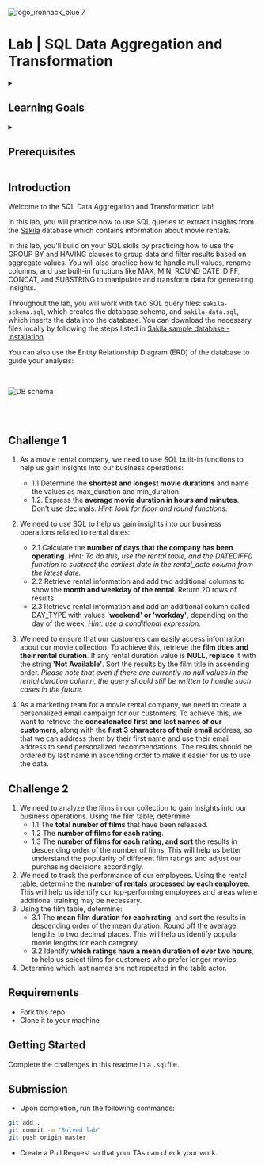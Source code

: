 ![logo_ironhack_blue 7](https://user-images.githubusercontent.com/23629340/40541063-a07a0a8a-601a-11e8-91b5-2f13e4e6b441.png)

# Lab | SQL Data Aggregation and Transformation

<details>
  <summary>
   <h2>Learning Goals</h2>
  </summary>

  This lab allows you to practice and apply the concepts and techniques taught in class. 

  Upon completion of this lab, you will be able to:
  
- Use SQL built-in functions such as COUNT, MAX, MIN, AVG to aggregate and summarize data, and use GROUP BY to group data by specific columns. Use the HAVING clause to filter data based on aggregate functions. 
- Use SQL to clean, transform, and prepare data for analysis by handling duplicates, null values, renaming columns, and converting data types. Use functions like ROUND, DATE_DIFF, CONCAT, and SUBSTRING to manipulate data and generate insights.
- Use conditional expressions for creating new columns. 


  <br>
  <hr> 

</details>

<details>
  <summary>
   <h2>Prerequisites</h2>
  </summary>

Before this starting this lab, you should have learnt about:

- SELECT, FROM, ORDER BY, LIMIT, WHERE, GROUP BY, and HAVING clauses.
- DISTINCT keyword to return only unique values, AS keyword for using aliases.
- Built-in SQL functions such as COUNT, MAX, MIN, AVG, ROUND, DATEDIFF, or DATE_FORMAT.
- CASE statement for conditional logic.
  <br>
  <hr> 

</details>


## Introduction

Welcome to the SQL Data Aggregation and Transformation lab!

In this lab, you will practice how to use SQL queries to extract insights from the  [Sakila](https://dev.mysql.com/doc/sakila/en/) database which contains information about movie rentals. 

In this lab, you'll build on your SQL skills by practicing how to use the GROUP BY and HAVING clauses to group data and filter results based on aggregate values. You will also practice how to handle null values, rename columns, and use built-in functions like MAX, MIN, ROUND DATE_DIFF, CONCAT, and SUBSTRING to manipulate and transform data for generating insights.

Throughout the lab, you will work with two SQL query files: `sakila-schema.sql`, which creates the database schema, and `sakila-data.sql`, which inserts the data into the database. You can download the necessary files locally by following the steps listed in [Sakila sample database - installation](https://dev.mysql.com/doc/sakila/en/sakila-installation.html). 

You can also use the Entity Relationship Diagram (ERD) of the database to guide your analysis:

<br>

![DB schema](https://education-team-2020.s3-eu-west-1.amazonaws.com/data-analytics/database-sakila-schema.png)

<br><br>


## Challenge 1


1. As a movie rental company, we need to use SQL built-in functions to help us gain insights into our business operations:
	- 1.1 Determine the **shortest and longest movie durations** and name the values as max_duration and min_duration.
	- 1.2. Express the **average movie duration in hours and minutes**. Don't use decimals. *Hint: look for floor and round functions.*
2. We need to use SQL to help us gain insights into our business operations related to rental dates:
	- 2.1 Calculate the **number of days that the company has been operating**. *Hint: To do this, use the rental table, and the DATEDIFF() function to subtract the earliest date in the rental_date column from the latest date.*
	- 2.2 Retrieve rental information and add two additional columns to show the **month and weekday of the rental**. Return 20 rows of results.
	- 2.3 Retrieve rental information and add an additional column called DAY_TYPE with values **'weekend' or 'workday'**, depending on the day of the week. *Hint: use a conditional expression.*
3. We need to ensure that our customers can easily access information about our movie collection. To achieve this, retrieve the **film titles and their rental duration**. If any rental duration value is **NULL, replace** it with the string **'Not Available'**. Sort the results by the film title in ascending order. *Please note that even if there are currently no null values in the rental duration column, the query should still be written to handle such cases in the future.*

4. As a marketing team for a movie rental company, we need to create a personalized email campaign for our customers. To achieve this, we want to retrieve the **concatenated first and last names of our customers**, along with the **first 3 characters of their email** address, so that we can address them by their first name and use their email address to send personalized recommendations. The results should be ordered by last name in ascending order to make it easier for us to use the data.

## Challenge 2

1. We need to analyze the films in our collection to gain insights into our business operations. Using the film table, determine:
	- 1.1 The **total number of films** that have been released.
	- 1.2 The **number of films for each rating**.
	- 1.3 The **number of films for each rating, and sort** the results in descending order of the number of films.
	This will help us better understand the popularity of different film ratings and adjust our purchasing decisions accordingly.
2. We need to track the performance of our employees. Using the rental table, determine the **number of rentals processed by each employee**. This will help us identify our top-performing employees and areas where additional training may be necessary.
3. Using the film table, determine:
   - 3.1 The **mean film duration for each rating**, and sort the results in descending order of the mean duration. Round off the average lengths to two decimal places. This will help us identify popular movie lengths for each category.
	- 3.2 Identify **which ratings have a mean duration of over two hours**, to help us select films for customers who prefer longer movies.
4. Determine which last names are not repeated in the table actor.

## Requirements

- Fork this repo
- Clone it to your machine


## Getting Started

Complete the challenges in this readme in a `.sql`file.

## Submission

- Upon completion, run the following commands:

```bash
git add .
git commit -m "Solved lab"
git push origin master
```

- Create a Pull Request so that your TAs can check your work.